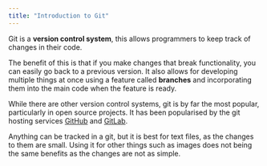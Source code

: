 ```yaml
---
title: "Introduction to Git"
---
```


Git is a **version control system**, this allows programmers to keep track of
changes in their code.

The benefit of this is that if you make changes that break functionality, you
can easily go back to a previous version. It also allows for developing multiple
things at once using a feature called **branches** and incorporating them into
the main code when the feature is ready.

While there are other version control systems, git is by far the most popular,
particularly in open source projects. It has been popularised by the git hosting
services [GitHub](https://github.com/) and [GitLab](https://about.gitlab.com/).

Anything can be tracked in a git, but it is best for text files, as the changes
to them are small. Using it for other things such as images does not being the
same benefits as the changes are not as simple.
